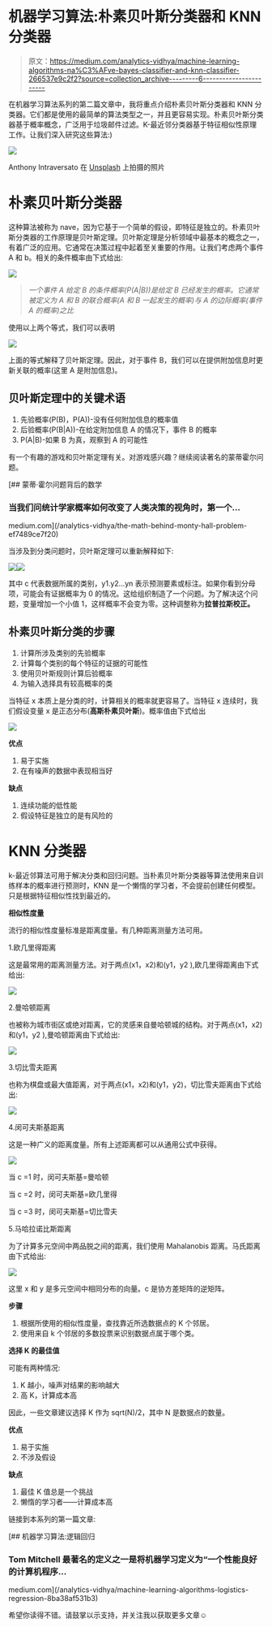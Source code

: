 # 机器学习算法:朴素贝叶斯分类器和 KNN 分类器

> 原文：<https://medium.com/analytics-vidhya/machine-learning-algorithms-na%C3%AFve-bayes-classifier-and-knn-classifier-266537e9c2f2?source=collection_archive---------6----------------------->

在机器学习算法系列的第二篇文章中，我将重点介绍朴素贝叶斯分类器和 KNN 分类器。它们都是使用的最简单的算法类型之一，并且更容易实现。朴素贝叶斯分类器基于概率概念，广泛用于垃圾邮件过滤。K-最近邻分类器基于特征相似性原理工作。让我们深入研究这些算法:)

![](img/6796e21638e4ab674ce840d4b55855ee.png)

Anthony Intraversato 在 [Unsplash](https://unsplash.com?utm_source=medium&utm_medium=referral) 上拍摄的照片

# 朴素贝叶斯分类器

这种算法被称为 nave，因为它基于一个简单的假设，即特征是独立的。朴素贝叶斯分类器的工作原理是贝叶斯定理。贝叶斯定理是分析领域中最基本的概念之一，有着广泛的应用。它通常在决策过程中起着至关重要的作用。让我们考虑两个事件 A 和 b。相关的条件概率由下式给出:

![](img/5e90b2925b70ba54b1342cbb7c74c572.png)

> *一个事件 A 给定 B 的条件概率(P(A|B))是给定 B 已经发生的概率。它通常被定义为 A 和 B 的联合概率(A 和 B 一起发生的概率)与 A 的边际概率(事件 A 的概率)之比*

使用以上两个等式，我们可以表明

![](img/cf7b62ada5b866ae54459cd1e6edba22.png)

上面的等式解释了贝叶斯定理。因此，对于事件 B，我们可以在提供附加信息时更新关联的概率(这里 A 是附加信息)。

## 贝叶斯定理中的关键术语

1.  先验概率(P(B)，P(A))-没有任何附加信息的概率值
2.  后验概率(P(B|A))-在给定附加信息 A 的情况下，事件 B 的概率
3.  P(A|B)-如果 B 为真，观察到 A 的可能性

有一个有趣的游戏和贝叶斯定理有关。对游戏感兴趣？继续阅读著名的蒙蒂霍尔问题。

[](/analytics-vidhya/the-math-behind-monty-hall-problem-ef7489ce7f20) [## 蒙蒂·霍尔问题背后的数学

### 当我们问统计学家概率如何改变了人类决策的视角时，第一个…

medium.com](/analytics-vidhya/the-math-behind-monty-hall-problem-ef7489ce7f20) 

当涉及到分类问题时，贝叶斯定理可以重新解释如下:

![](img/a6bc4b38f71bba2097f07fe8fef1d20a.png)![](img/2c4fc67b7d3b190ef5252b6c69e2d286.png)

其中 c 代表数据所属的类别，y1.y2…yn 表示预测要素或标注。如果你看到分母项，可能会有证据概率为 0 的情况。这给组织制造了一个问题。为了解决这个问题，变量增加一个小值 1，这样概率不会变为零。这种调整称为**拉普拉斯校正。**

## 朴素贝叶斯分类的步骤

1.  计算所涉及类别的先验概率
2.  计算每个类别的每个特征的证据的可能性
3.  使用贝叶斯规则计算后验概率
4.  为输入选择具有较高概率的类

当特征 x 本质上是分类的时，计算相关的概率就更容易了。当特征 x 连续时，我们假设变量 x 是正态分布(**高斯朴素贝叶斯**)。概率值由下式给出

![](img/4905565a79a1eda4dbc3798b40ceba50.png)

**优点**

1.  易于实施
2.  在有噪声的数据中表现相当好

**缺点**

1.  连续功能的低性能
2.  假设特征是独立的是有风险的

# KNN 分类器

k-最近邻算法可用于解决分类和回归问题。当朴素贝叶斯分类器等算法使用来自训练样本的概率进行预测时，KNN 是一个懒惰的学习者，不会提前创建任何模型。只是根据特征相似性找到最近的。

**相似性度量**

流行的相似性度量标准是距离度量。有几种距离测量方法可用。

1.欧几里得距离

这是最常用的距离测量方法。对于两点(x1，x2)和(y1，y2 ),欧几里得距离由下式给出:

![](img/ddb43e97a72d3318939e51d5fec7ede1.png)

2.曼哈顿距离

也被称为城市街区或绝对距离，它的灵感来自曼哈顿城的结构。对于两点(x1，x2)和(y1，y2 ),曼哈顿距离由下式给出:

![](img/415a0709592400907838a96493db57b0.png)

3.切比雪夫距离

也称为棋盘或最大值距离，对于两点(x1，x2)和(y1，y2)，切比雪夫距离由下式给出:

![](img/00a27042735e874358b4d2147f587cff.png)

4.闵可夫斯基距离

这是一种广义的距离度量。所有上述距离都可以从通用公式中获得。

![](img/175b951f753da7d3b4ef0a2fb290d20a.png)

当 c =1 时，闵可夫斯基=曼哈顿

当 c =2 时，闵可夫斯基=欧几里得

当 c =3 时，闵可夫斯基=切比雪夫

5.马哈拉诺比斯距离

为了计算多元空间中两品脱之间的距离，我们使用 Mahalanobis 距离。马氏距离由下式给出:

![](img/d776d61efa04682d7b119d9772bed1f6.png)

这里 x 和 y 是多元空间中相同分布的向量。c 是协方差矩阵的逆矩阵。

**步骤**

1.  根据所使用的相似性度量，查找靠近所选数据点的 K 个邻居。
2.  使用来自 k 个邻居的多数投票来识别数据点属于哪个类。

**选择 K 的最佳值**

可能有两种情况:

1.  K 越小，噪声对结果的影响越大
2.  高 K，计算成本高

因此，一些文章建议选择 K 作为 sqrt(N)/2，其中 N 是数据点的数量。

**优点**

1.  易于实施
2.  不涉及假设

**缺点**

1.  最佳 K 值总是一个挑战
2.  懒惰的学习者——计算成本高

链接到本系列的第一篇文章:

[](/analytics-vidhya/machine-learning-algorithms-logistics-regression-8ba38af531b3) [## 机器学习算法:逻辑回归

### Tom Mitchell 最著名的定义之一是将机器学习定义为“一个性能良好的计算机程序…

medium.com](/analytics-vidhya/machine-learning-algorithms-logistics-regression-8ba38af531b3) 

希望你读得不错。请鼓掌以示支持，并关注我以获取更多文章☺